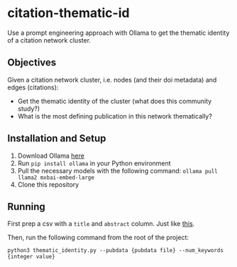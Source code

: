 # citation-thematic-id
Use a prompt engineering approach with Ollama to get the thematic identity of a citation network cluster.

## Objectives

Given a citation network cluster, i.e. nodes (and their doi metadata) and edges (citations):
- Get the thematic identity of the cluster (what does this community study?)
- What is the most defining publication in this network thematically?

## Installation and Setup

1. Download Ollama [here](https://ollama.com/download)
2. Run `pip install ollama` in your Python environment
3. Pull the necessary models with the following command: `ollama pull llama2 mxbai-embed-large`
4. Clone this repository

## Running

First prep a csv with a `title` and `abstract` column. Just like [this](https://github.com/vikramr2/citation-thematic-id/blob/main/data/dois_with_abstracts.csv).

Then, run the following command from the root of the project:

```
python3 thematic_identity.py --pubdata {pubdata file} --num_keywords {integer value}
```
